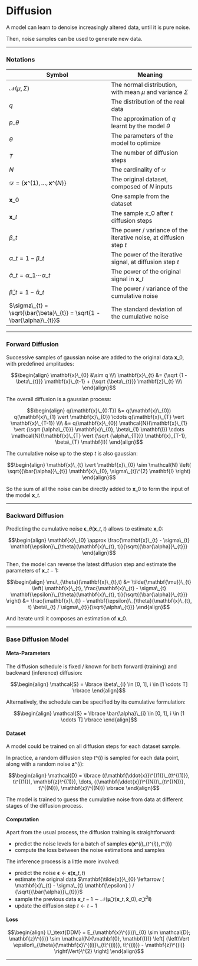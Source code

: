# Diffusion

A model can learn to denoise increasingly altered data, until it is pure noise.

Then, noise samples can be used to generate new data.

---

### Notations

| Symbol                                                                    | Meaning                                                                           |
| ------------------------------------------------------------------------- | --------------------------------------------------------------------------------- |
| $\mathcal{N}(\mu, \Sigma)$                                                | The normal distribution, with mean $\mu$ and variance $\Sigma$                    |
| $q$                                                                       | The distribution of the real data                                                 |
| $p\_{\theta}$                                                             | The approximation of $q$ learnt by the model $\theta$                             |
| $\theta$                                                                  | The parameters of the model to optimize                                           |
| $T$                                                                       | The number of diffusion steps                                                     |
| $N$                                                                       | The cardinality of $\mathcal{D}$                                                  |
| $\mathcal{D} = \lbrace \mathbf{x}\^{(1)},\dots,\mathbf{x}\^{(N)} \rbrace$ | The original dataset, composed of $N$ inputs                                      |
| $\mathbf{x}\_{0}$                                                         | One sample from the dataset                                                       |
| $\mathbf{x}\_{t}$                                                         | The sample $x\_{0}$ after $t$ diffusion steps                                     |
| $\beta\_{t}$                                                              | The power / variance of the iterative noise, at diffusion step $t$                |
| $\alpha\_{t} = 1 - \beta\_{t}$                                            | The power of the iterative signal, at diffusion step $t$                          |
| $\bar{\alpha}\_{t} = \alpha\_{1} \cdots \alpha\_{t}$                      | The power of the original signal in $\mathbf{x}\_{t}$                             |
| $\bar{\beta}\_{t} = 1 - \bar{\alpha}\_{t}$                                | The power / variance of the cumulative noise                                      |
| $\sigma\_{t} = \sqrt{\bar{\beta}\_{t}} = \sqrt{1 - \bar{\alpha}\_{t}}$    | The standard deviation of the cumulative noise                                    |

---

### Forward Diffusion

Successive samples of gaussian noise are added to the original data $\mathbf{x}\_{0}$, with predefined amplitudes:

$$\begin{align}
\mathbf{x}\_{0} &\sim q \\\\
\mathbf{x}\_{t} &= {\sqrt {1 - \beta\_{t}}} \mathbf{x}\_{t-1} + {\sqrt {\beta\_{t}}} \mathbf{z}\_{t} \\\\
\end{align}$$

The overall diffusion is a gaussian process:

$$\begin{align}
q(\mathbf{x}\_{0:T}) &= q(\mathbf{x}\_{0}) q(\mathbf{x}\_{1} \vert \mathbf{x}\_{0}) \cdots q(\mathbf{x}\_{T} \vert \mathbf{x}\_{T-1}) \\\\
&= q(\mathbf{x}\_{0}) \mathcal{N}(\mathbf{x}\_{1} \vert {\sqrt {\alpha\_{1}}} \mathbf{x}\_{0}, \beta\_{1} \mathbf{I}) \cdots \mathcal{N}(\mathbf{x}\_{T} \vert {\sqrt {\alpha\_{T}}} \mathbf{x}_{T-1}, \beta\_{T} \mathbf{I})
\end{align}$$

The cumulative noise up to the step $t$ is also gaussian:

$$\begin{align}
\mathbf{x}\_{t} \vert \mathbf{x}\_{0} \sim \mathcal{N} \left( \sqrt{{\bar{\alpha}}\_{t}} \mathbf{x}\_{0}, \sigma\_{t}\^{2} \mathbf{I} \right)
\end{align}$$

So the sum of all the noise can be directly added to $\mathbf{x}\_{0}$ to form the input of the model $\mathbf{x}\_{t}$.

---

### Backward Diffusion

Predicting the cumulative noise $\mathbf{\epsilon}\_{\theta}(\mathbf{x}\_{t}, t)$ allows to estimate $\mathbf{x}\_{0}$:

$$\begin{align}
\mathbf{x}\_{0} \approx \frac{\mathbf{x}\_{t} - \sigma\_{t} \mathbf{\epsilon}\_{\theta}(\mathbf{x}\_{t}, t)}{\sqrt{{\bar{\alpha}}\_{t}}}
\end{align}$$

Then, the model can reverse the latest diffusion step and estimate the parameters of $\mathbf{x}\_{t-1}$:

$$\begin{align}
\mu\_{\theta}(\mathbf{x}\_{t},t) &= \tilde{\mathbf{\mu}}\_{t} \left( \mathbf{x}\_{t}, \frac{\mathbf{x}\_{t} - \sigma\_{t} \mathbf{\epsilon}\_{\theta}(\mathbf{x}\_{t}, t)}{\sqrt{{\bar{\alpha}}\_{t}}} \right)
                                 &= \frac{\mathbf{x}\_{t} - \mathbf{\epsilon}\_{\theta}(\mathbf{x}\_{t}, t) \beta\_{t} / \sigma\_{t}}{\sqrt{\alpha\_{t}}}
\end{align}$$

And iterate until it composes an estimation of $\mathbf{x}\_{0}$.

---

### Base Diffusion Model

#### Meta-Parameters

The diffusion schedule is fixed / known for both forward (training) and backward (inference) diffusion:

$$\begin{align}
\mathcal{S} = \lbrace \beta\_{i} \in [0, 1], i \in [1 \cdots T] \rbrace
\end{align}$$

Alternatively, the schedule can be specified by its cumulative formulation:

$$\begin{align}
\mathcal{S} = \lbrace \bar{\alpha}\_{i} \in [0, 1], i \in [1 \cdots T] \rbrace
\end{align}$$

#### Dataset

A model could be trained on all diffusion steps for each dataset sample.

In practice, a random diffusion step $t\^{(i)}$ is sampled for each data point, along with a random noise $\mathbf{z}\^{(i)}$:

$$\begin{align}
\mathcal{D} = \lbrace ((\mathbf{\ddot{x}}\^{(1)}\_{t\^{(1)}}, t\^{(1)}), \mathbf{z}\^{(1)}), \dots, ((\mathbf{\ddot{x}}\^{(N)}\_{t\^{(N)}}, t\^{(N)}), \mathbf{z}\^{(N)}) \rbrace
\end{align}$$

The model is trained to guess the cumulative noise from data at different stages of the diffusion process.

#### Computation

Apart from the usual process, the diffusion training is straightforward:

- predict the noise levels for a batch of samples $\mathbf{\epsilon}(\mathbf{x}\^{(i)}\_{(t\^{(i)})}, t\^{(i)})$
- compute the loss between the noise estimations and samples

The inference process is a little more involved:

- predict the noise $\mathbf{\epsilon} \leftarrow \mathbf{\epsilon}(\mathbf{x}\_{t}, t)$
- estimate the original data $\mathbf{\tilde{x}}\_{0} \leftarrow ( \mathbf{x}\_{t} - \sigma\_{t} \mathbf{\epsilon} ) / {\sqrt{{\bar{\alpha}}\_{t}}}$
- sample the previous data $\mathbf{x}\_{t-1} \sim \mathcal{N}( \mathbf{\tilde{\mu}}\_{t}(\mathbf{x}\_{t}, \mathbf{\tilde{x}}\_{0}), {\tilde{\sigma}}\_{t}^{2} \mathbf{I} )$
- update the diffusion step $t \leftarrow t - 1$

#### Loss

$$\begin{align}
L\_\text{DDM} = E_{\mathbf{x}\^{(i)}\_{0} \sim \mathcal{D}; \mathbf{z}\^{(i)} \sim \mathcal{N}(\mathbf{0}, \mathbf{I})} \left[ {\left\Vert \epsilon\_{\theta}(\mathbf{x}\^{(i)}\_{t\^{(i)}}, t\^{(i)}) - \mathbf{z}\^{(i)} \right\Vert}\^{2} \right]
\end{align}$$

---
